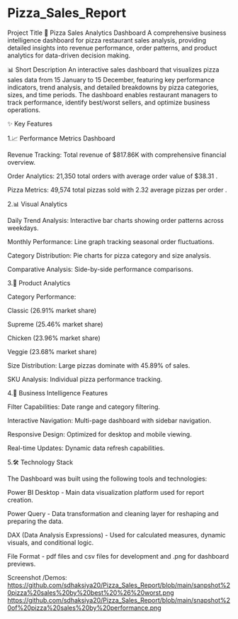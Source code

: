 # Pizza_Sales_Report

Project Title
🍕 Pizza Sales Analytics Dashboard
A comprehensive business intelligence dashboard for pizza restaurant sales analysis, providing detailed insights into revenue performance, order patterns, and product analytics for data-driven decision making.

📊 Short Description
An interactive sales dashboard that visualizes pizza sales data from 15 January to 15 December, featuring key performance indicators, trend analysis, and detailed breakdowns by pizza categories, sizes, and time periods. The dashboard enables restaurant managers to track performance, identify best/worst sellers, and optimize business operations.


✨ Key Features

1.📈 Performance Metrics Dashboard

Revenue Tracking: Total revenue of $817.86K with comprehensive financial overview.

Order Analytics: 21,350 total orders with average order value of $38.31 .

Pizza Metrics: 49,574 total pizzas sold with 2.32 average pizzas per order .


2.📊 Visual Analytics

Daily Trend Analysis: Interactive bar charts showing order patterns across weekdays.

Monthly Performance: Line graph tracking seasonal order fluctuations.

Category Distribution: Pie charts for pizza category and size analysis.

Comparative Analysis: Side-by-side performance comparisons.


3.🍕 Product Analytics

Category Performance:

Classic (26.91% market share)

Supreme (25.46% market share)

Chicken (23.96% market share)

Veggie (23.68% market share)


Size Distribution: Large pizzas dominate with 45.89% of sales.

SKU Analysis: Individual pizza performance tracking.


4.🎯 Business Intelligence Features

Filter Capabilities: Date range and category filtering.

Interactive Navigation: Multi-page dashboard with sidebar navigation.

Responsive Design: Optimized for desktop and mobile viewing.

Real-time Updates: Dynamic data refresh capabilities.


5.🛠️ Technology Stack

The Dashboard was built using the following tools and technologies:

Power BI Desktop - Main data visualization platform used for report creation.

Power Query - Data transformation and cleaning layer for reshaping and preparing the data.

DAX (Data Analysis Expressions) - Used for calculated measures, dynamic visuals, and conditional logic.

File Format - pdf files and csv files for development and .png for dashboard previews.


Screenshot /Demos:
https://github.com/sdhaksiya20/Pizza_Sales_Report/blob/main/sanpshot%20pizza%20sales%20by%20best%20%26%20worst.png
https://github.com/sdhaksiya20/Pizza_Sales_Report/blob/main/snapshot%20of%20pizza%20sales%20by%20performance.png
